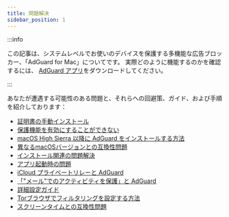 ```yaml
---
title: 問題解決
sidebar_position: 1
---
```


:::info

この記事は、システムレベルでお使いのデバイスを保護する多機能な広告ブロッカー、「AdGuard for Mac」についてです。 実際どのように機能するのかを確認するには、 [AdGuard アプリ](https://agrd.io/download-kb-adblock)をダウンロードしてください。

:::

あなたが遭遇する可能性のある問題と、それらへの回避策、ガイド、および手順を紹介しております：

- [証明書の手動インストール](/adguard-for-mac/solving-problems/manual-certificate-installation.md)
- [保護機能を有効にすることができない](/adguard-for-mac/solving-problems/protection-cannot-be-enabled.md)
- [macOS High Sierra 以降に AdGuard をインストールする方法](/adguard-for-mac/solving-problems/high-sierra-compatibility.md)
- [異なるmacOSバージョンとの互換性問題](/adguard-for-mac/solving-problems/big-sur-issues.md)
- [インストール関連の問題解決](/adguard-for-mac/solving-problems/installation-issues.md)
- [アプリ起動時の問題](/adguard-for-mac/solving-problems/launch-issues.md)
- [iCloud プライベートリレーと AdGuard](/adguard-for-mac/solving-problems/icloud-private-relay.md)
- [「"メール"でのアクティビティを保護」と AdGuard](/adguard-for-mac/solving-problems/protect-mail-activity.md)
- [詳細設定ガイド](/adguard-for-mac/solving-problems/advanced-settings.md)
- [Torブラウザでフィルタリングを設定する方法](/adguard-for-mac/solving-problems/tor-filtering.md)
- [スクリーンタイムとの互換性問題](/adguard-for-mac/solving-problems/screen-time-issues.md)
